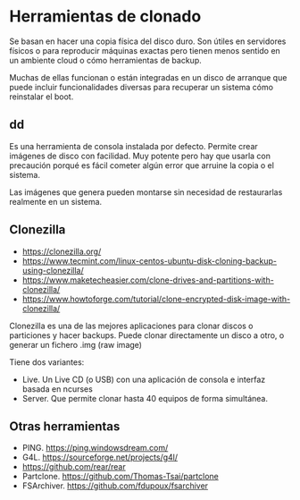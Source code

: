 # Herramientas de clonado

Se basan en hacer una copia física del disco duro. Son útiles en servidores físicos o para reproducir máquinas exactas pero tienen menos sentido en un ambiente cloud o cómo herramientas de backup.

Muchas de ellas funcionan o están integradas en un disco de arranque que puede incluir funcionalidades diversas para recuperar un sistema cómo reinstalar el boot.

## dd

Es una herramienta de consola instalada por defecto. Permite crear imágenes de disco con facilidad. Muy potente pero hay que usarla con precaución porqué es fácil cometer algún error que arruine la copia o el sistema.

Las imágenes que genera pueden montarse sin necesidad de restaurarlas realmente en un sistema.

## Clonezilla

-   https://clonezilla.org/
-   https://www.tecmint.com/linux-centos-ubuntu-disk-cloning-backup-using-clonezilla/
-   https://www.maketecheasier.com/clone-drives-and-partitions-with-clonezilla/
-   https://www.howtoforge.com/tutorial/clone-encrypted-disk-image-with-clonezilla/

Clonezilla es una de las mejores aplicaciones para clonar discos o particiones y hacer backups. Puede clonar directamente un disco a otro, o generar un fichero .img (raw image)

Tiene dos variantes:

-   Live. Un Live CD (o USB) con una aplicación de consola e interfaz basada en ncurses
-   Server. Que permite clonar hasta 40 equipos de forma simultánea.

## Otras herramientas

-   PING. https://ping.windowsdream.com/
-   G4L. https://sourceforge.net/projects/g4l/
-   https://github.com/rear/rear
-   Partclone. https://github.com/Thomas-Tsai/partclone
-   FSArchiver. https://github.com/fdupoux/fsarchiver
